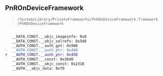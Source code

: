 ## PnROnDeviceFramework

> `/System/Library/PrivateFrameworks/PnROnDeviceFramework.framework/PnROnDeviceFramework`

```diff

   __DATA_CONST.__objc_imageinfo: 0x8
   __DATA_CONST.__objc_selrefs: 0x5d8
   __AUTH_CONST.__auth_got: 0x908
-  __AUTH_CONST.__auth_ptr: 0x468
+  __AUTH_CONST.__auth_ptr: 0x450
   __AUTH_CONST.__const: 0x36d0
   __AUTH_CONST.__objc_const: 0x2318
   __AUTH.__objc_data: 0xf0

```
